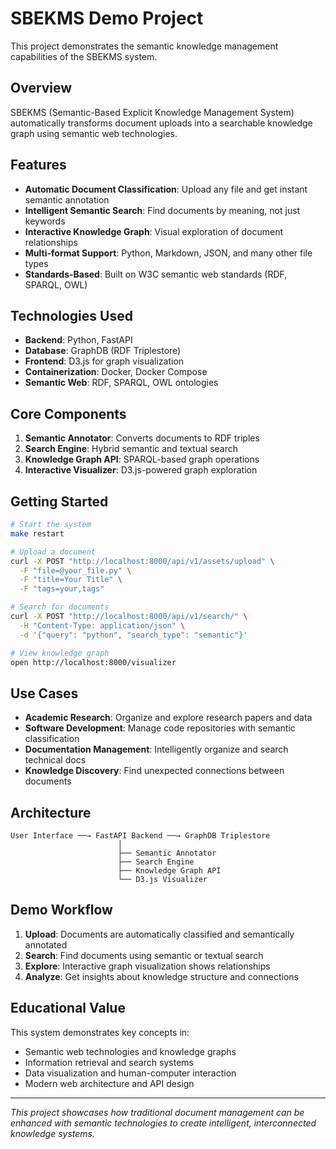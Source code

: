# SBEKMS Demo Project

This project demonstrates the semantic knowledge management capabilities of the SBEKMS system.

## Overview

SBEKMS (Semantic-Based Explicit Knowledge Management System) automatically transforms document uploads into a searchable knowledge graph using semantic web technologies.

## Features

- **Automatic Document Classification**: Upload any file and get instant semantic annotation
- **Intelligent Semantic Search**: Find documents by meaning, not just keywords  
- **Interactive Knowledge Graph**: Visual exploration of document relationships
- **Multi-format Support**: Python, Markdown, JSON, and many other file types
- **Standards-Based**: Built on W3C semantic web standards (RDF, SPARQL, OWL)

## Technologies Used

- **Backend**: Python, FastAPI
- **Database**: GraphDB (RDF Triplestore)
- **Frontend**: D3.js for graph visualization
- **Containerization**: Docker, Docker Compose
- **Semantic Web**: RDF, SPARQL, OWL ontologies

## Core Components

1. **Semantic Annotator**: Converts documents to RDF triples
2. **Search Engine**: Hybrid semantic and textual search
3. **Knowledge Graph API**: SPARQL-based graph operations  
4. **Interactive Visualizer**: D3.js-powered graph exploration

## Getting Started

```bash
# Start the system
make restart

# Upload a document
curl -X POST "http://localhost:8000/api/v1/assets/upload" \
  -F "file=@your_file.py" \
  -F "title=Your Title" \
  -F "tags=your,tags"

# Search for documents
curl -X POST "http://localhost:8000/api/v1/search/" \
  -H "Content-Type: application/json" \
  -d '{"query": "python", "search_type": "semantic"}'

# View knowledge graph
open http://localhost:8000/visualizer
```

## Use Cases

- **Academic Research**: Organize and explore research papers and data
- **Software Development**: Manage code repositories with semantic classification
- **Documentation Management**: Intelligently organize and search technical docs
- **Knowledge Discovery**: Find unexpected connections between documents

## Architecture

```
User Interface ──→ FastAPI Backend ──→ GraphDB Triplestore
                        │
                        ├── Semantic Annotator
                        ├── Search Engine  
                        ├── Knowledge Graph API
                        └── D3.js Visualizer
```

## Demo Workflow

1. **Upload**: Documents are automatically classified and semantically annotated
2. **Search**: Find documents using semantic or textual search
3. **Explore**: Interactive graph visualization shows relationships
4. **Analyze**: Get insights about knowledge structure and connections

## Educational Value

This system demonstrates key concepts in:
- Semantic web technologies and knowledge graphs
- Information retrieval and search systems
- Data visualization and human-computer interaction
- Modern web architecture and API design

---

*This project showcases how traditional document management can be enhanced with semantic technologies to create intelligent, interconnected knowledge systems.* 